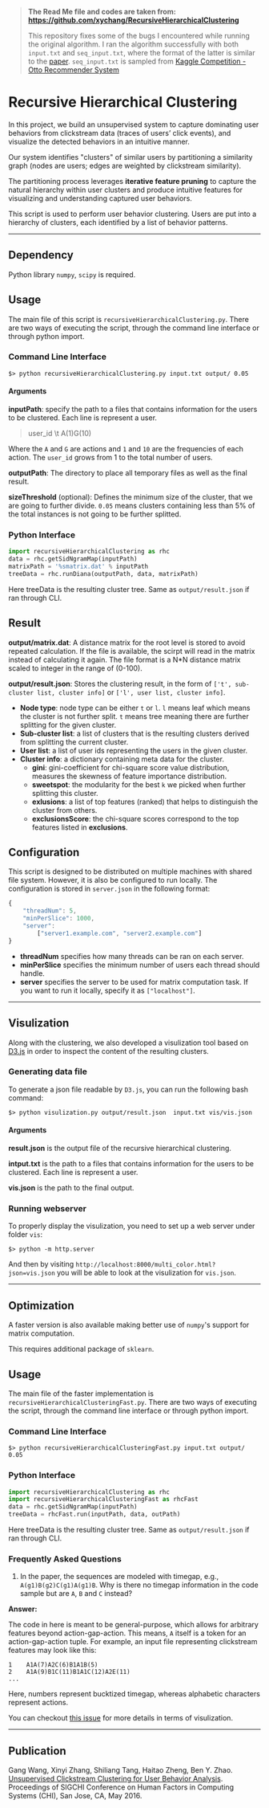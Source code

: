 > **The Read Me file and codes are taken from: https://github.com/xychang/RecursiveHierarchicalClustering**
>
> This repository fixes some of the bugs I encountered while running the original algorithm. I ran the algorithm successfully with both `input.txt` and `seq_input.txt`, where the format of the latter is similar to the [paper](https://dl.acm.org/doi/pdf/10.1145/3068332).
> `seq_input.txt` is sampled from [Kaggle Competition - Otto Recommender System](https://www.kaggle.com/competitions/otto-recommender-system/data)

# Recursive Hierarchical Clustering
In this project, we build an unsupervised system to capture dominating user behaviors from clickstream data (traces of users’ click events), and visualize the detected behaviors in an intuitive manner. 

Our system identifies "clusters" of similar users by partitioning a similarity graph (nodes are users; edges are weighted by clickstream similarity). 

The partitioning process leverages **iterative feature pruning** to capture the natural hierarchy within user clusters and produce intuitive features for visualizing and understanding captured user behaviors.

This script is used to perform user behavior clustering. Users are put into a hierarchy of clusters, each identified by a list of behavior patterns.

---

## Dependency
Python library `numpy`, `scipy` is required.

## Usage
The main file of this script is `recursiveHierarchicalClustering.py`. 
There are two ways of executing the script, through the command line interface or through python import.

### Command Line Interface

```
$> python recursiveHierarchicalClustering.py input.txt output/ 0.05
```

#### Arguments
**inputPath**: specify the path to a files that contains information for the users to be clustered. Each line is represent a user.
> user_id \t A(1)G(10)

Where the `A` and `G` are actions and `1` and `10` are the frequencies of each action. The `user_id` grows from 1 to the total number of users.

**outputPath**: The directory to place all temporary files as well as the final result.

**sizeThreshold** (optional): Defines the minimum size of the cluster, that we are going to further divide.
`0.05` means clusters containing less than 5% of the total instances is not going to be further splitted.


### Python Interface
```python
import recursiveHierarchicalClustering as rhc
data = rhc.getSidNgramMap(inputPath)
matrixPath = '%smatrix.dat' % inputPath
treeData = rhc.runDiana(outputPath, data, matrixPath)
```

Here treeData is the resulting cluster tree. Same as `output/result.json` if ran through CLI.

## Result
**output/matrix.dat**: A distance matrix for the root level is stored to avoid repeated calculation. If the file is available, the scirpt will read in the matrix instead of calculating it again. The file format is a N*N distance matrix scaled to integer in the range of (0-100).

**output/result.json**: Stores the clustering result, in the form of `['t', sub-cluster list, cluster info]` or `['l', user list, cluster info]`.

* **Node type**: node type can be either `t` or `l`. `l` means leaf which means the cluster is not further split. `t` means tree meaning there are further splitting for the given cluster.
* **Sub-cluster list**: a list of clusters that is the resulting clusters derived from splitting the current cluster.
* **User list**: a list of user ids representing the users in the given cluster.
* **Cluster info**: a dictionary containing meta data for the cluster.
	* **gini**: gini-coefficient for chi-square score value distribution, measures the skewness of feature importance distribution.
	* **sweetspot**: the modularity for the best `k` we picked when further splitting this cluster.
	* **exlusions**: a list of top features (ranked) that helps to distinguish the cluster from others.
	* **exclusionsScore**: the chi-square scores correspond to the top features listed in **exclusions**.
	
## Configuration
This script is designed to be distributed on multiple machines with shared file system. However, it is also be configured to run locally.
The configuration is stored in `server.json` in the following format:
```javascript
{
	"threadNum": 5,
	"minPerSlice": 1000,
	"server":
		["server1.example.com", "server2.example.com"]
}	
```

* **threadNum** specifies how many threads can be ran on each server.
* **minPerSlice** specifies the minimum number of users each thread should handle.
* **server** specifies the server to be used for matrix computation task. If you want to run it locally, specify it as `["localhost"]`.

---
## Visulization
Along with the clustering, we also developed a visulization tool based on [D3.js](https://d3js.org/) in
order to inspect the content of the resulting clusters.

### Generating data file
To generate a json file readable by `D3.js`, you can run the following bash command:

```
$> python visulization.py output/result.json  input.txt vis/vis.json
```

#### Arguments
**result.json** is the output file of the recursive hierarchical clustering.

**intput.txt** is the path to a files that contains information for the users to be clustered. Each line is represent a user.

**vis.json** is the path to the final output.

### Running webserver
To properly display the visulization, you need to set up a web server under folder `vis`:
```
$> python -m http.server
```

And then by visiting `http://localhost:8000/multi_color.html?json=vis.json` you will be able to look at the visulization for `vis.json`.

---
## Optimization
A faster version is also available making better use of `numpy`'s support for 
matrix computation.

This requires additional package of `sklearn`.


## Usage
The main file of the faster implementation is `recursiveHierarchicalClusteringFast.py`. 
There are two ways of executing the script, through the command line interface or through python import.

### Command Line Interface

```
$> python recursiveHierarchicalClusteringFast.py input.txt output/ 0.05
```

### Python Interface
```python
import recursiveHierarchicalClustering as rhc
import recursiveHierarchicalClusteringFast as rhcFast
data = rhc.getSidNgramMap(inputPath)
treeData = rhcFast.run(inputPath, data, outPath)
```

Here treeData is the resulting cluster tree. Same as `output/result.json` if ran through CLI.

### Frequently Asked Questions
1. In the paper, the sequences are modeled with timegap, e.g., `A(g1)B(g2)C(g1)A(g1)B`. Why is there no timegap information in the code sample but are `A`, `B` and `C` instead?

**Answer:**

The code in here is meant to be general-purpose, which allows for arbitrary features beyond action-gap-action. This means, `A` itself is a token for an action-gap-action tuple. For example, an input file representing clickstream features may look like this:
```
1    A1A(7)A2C(6)B1A1B(5)
2    A1A(9)B1C(11)B1A1C(12)A2E(11)
...
```
Here, numbers represent bucktized timegap, whereas alphabetic characters represent actions.

You can checkout [this issue](https://github.com/xychang/RecursiveHierarchicalClustering/issues/2) for more details in terms of visulization.


---
## Publication
Gang Wang, Xinyi Zhang, Shiliang Tang, Haitao Zheng, Ben Y. Zhao. 
[Unsupervised Clickstream Clustering for User Behavior Analysis](http://www.cs.ucsb.edu/~ravenben/publications/pdf/clickstream-chi16.pdf).
Proceedings of SIGCHI Conference on Human Factors in Computing Systems (CHI), San Jose, CA, May 2016. 
